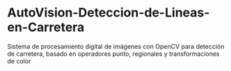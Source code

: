 # AutoVision-Deteccion-de-Lineas-en-Carretera
Sistema de procesamiento digital de imágenes con OpenCV para detección de carretera, basado en operadores punto, regionales y transformaciones de color
